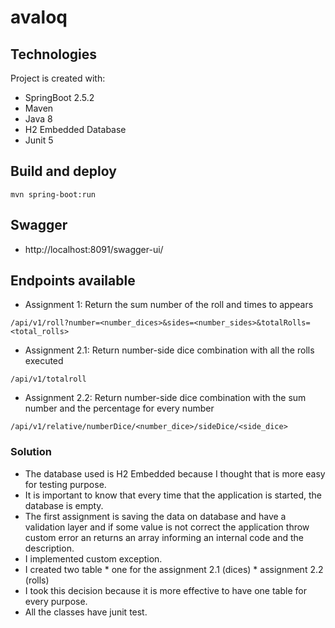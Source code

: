 # avaloq

## Technologies
Project is created with:
* SpringBoot 2.5.2
* Maven
* Java 8
* H2 Embedded Database
* Junit 5

## Build and deploy
```shell
mvn spring-boot:run
```

## Swagger
* http://localhost:8091/swagger-ui/

## Endpoints available
* Assignment 1: Return the sum number of the roll and times to appears
```
/api/v1/roll?number=<number_dices>&sides=<number_sides>&totalRolls=<total_rolls>
```
* Assignment 2.1: Return number-side dice combination with all the rolls executed
```
/api/v1/totalroll
```
* Assignment 2.2: Return number-side dice combination with the sum number and the percentage for every number
```
/api/v1/relative/numberDice/<number_dice>/sideDice/<side_dice>
```

### Solution

* The database used is H2 Embedded because I thought that is more easy for testing purpose. 
* It is important to know that every time that the application is started, the database is empty. 
* The first assignment is saving the data on database and have a validation layer and if some value is not correct the application throw custom error an returns an array informing an internal code and the description.
* I implemented custom exception.
* I created two table 
       * one for the assignment 2.1 (dices)
       * assignment 2.2 (rolls)
* I took this decision because it is more effective to have one table for every purpose.
* All the classes have junit test.



